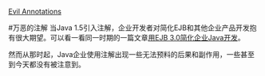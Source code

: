 [Evil Annotations](https://dzone.com/articles/evil-annotations)

#万恶的注解
当Java 1.5引入注解，企业开发者对简化EJB和其他企业产品开发抱有很大期望。可以看一看同一时期的一篇文章[用EJB 3.0简化企业Java开发](http://www.javaworld.com/article/2072037/java-web-development/java-web-development-simplify-enterprise-java-development-with-ejb-3-0-part-1.html)。

然而从那时起，Java企业使用注解出现一些无法预料的后果和副作用，一些甚至到今天都没有被注意到。